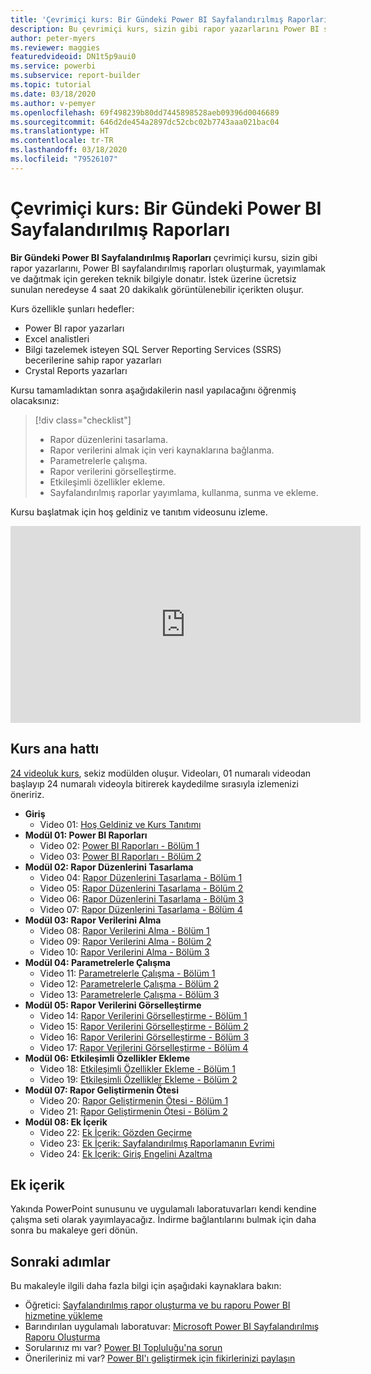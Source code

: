 ```yaml
---
title: 'Çevrimiçi kurs: Bir Gündeki Power BI Sayfalandırılmış Raporları'
description: Bu çevrimiçi kurs, sizin gibi rapor yazarlarını Power BI sayfalandırılmış raporları oluşturmak, yayımlamak ve dağıtmak için gereken teknik bilgilerle donatmayı hedefler.
author: peter-myers
ms.reviewer: maggies
featuredvideoid: DN1t5p9aui0
ms.service: powerbi
ms.subservice: report-builder
ms.topic: tutorial
ms.date: 03/18/2020
ms.author: v-pemyer
ms.openlocfilehash: 69f498239b80dd7445898528aeb09396d0046689
ms.sourcegitcommit: 646d2de454a2897dc52cbc02b7743aaa021bac04
ms.translationtype: HT
ms.contentlocale: tr-TR
ms.lasthandoff: 03/18/2020
ms.locfileid: "79526107"
---
```

# <a name="online-course-power-bi-paginated-reports-in-a-day"></a>Çevrimiçi kurs: Bir Gündeki Power BI Sayfalandırılmış Raporları

**Bir Gündeki Power BI Sayfalandırılmış Raporları** çevrimiçi kursu, sizin gibi rapor yazarlarını, Power BI sayfalandırılmış raporları oluşturmak, yayımlamak ve dağıtmak için gereken teknik bilgiyle donatır. İstek üzerine ücretsiz sunulan neredeyse 4 saat 20 dakikalık görüntülenebilir içerikten oluşur.

Kurs özellikle şunları hedefler:

- Power BI rapor yazarları
- Excel analistleri
- Bilgi tazelemek isteyen SQL Server Reporting Services (SSRS) becerilerine sahip rapor yazarları
- Crystal Reports yazarları

Kursu tamamladıktan sonra aşağıdakilerin nasıl yapılacağını öğrenmiş olacaksınız:

> [!div class="checklist"]
> - Rapor düzenlerini tasarlama.
> - Rapor verilerini almak için veri kaynaklarına bağlanma.
> - Parametrelerle çalışma.
> - Rapor verilerini görselleştirme.
> - Etkileşimli özellikler ekleme.
> - Sayfalandırılmış raporlar yayımlama, kullanma, sunma ve ekleme.

Kursu başlatmak için hoş geldiniz ve tanıtım videosunu izleme.

<iframe width="560" height="315" src="https://www.youtube.com/embed/DN1t5p9aui0" frameborder="0" allowfullscreen></iframe>

## <a name="course-outline"></a>Kurs ana hattı

[24 videoluk kurs](https://www.youtube.com/playlist?list=PL1N57mwBHtN1icIhpjQOaRL8r9G-wytpT), sekiz modülden oluşur. Videoları, 01 numaralı videodan başlayıp 24 numaralı videoyla bitirerek kaydedilme sırasıyla izlemenizi öneririz.

- **Giriş**
  - Video 01: [Hoş Geldiniz ve Kurs Tanıtımı](https://www.youtube.com/watch?v=DN1t5p9aui0&list=PL1N57mwBHtN1icIhpjQOaRL8r9G-wytpT)
- **Modül 01: Power BI Raporları**
  - Video 02: [Power BI Raporları - Bölüm 1](https://www.youtube.com/watch?v=s6Amctk3Z_g&list=PL1N57mwBHtN1icIhpjQOaRL8r9G-wytpT)
  - Video 03: [Power BI Raporları - Bölüm 2](https://www.youtube.com/watch?v=jXTiYJKw1Rs&list=PL1N57mwBHtN1icIhpjQOaRL8r9G-wytpT)
- **Modül 02: Rapor Düzenlerini Tasarlama**
  - Video 04: [Rapor Düzenlerini Tasarlama - Bölüm 1](https://www.youtube.com/watch?v=EjHANN3rGNs&list=PL1N57mwBHtN1icIhpjQOaRL8r9G-wytpT)
  - Video 05: [Rapor Düzenlerini Tasarlama - Bölüm 2](https://www.youtube.com/watch?v=2CZIrJU_HZU&list=PL1N57mwBHtN1icIhpjQOaRL8r9G-wytpT)
  - Video 06: [Rapor Düzenlerini Tasarlama - Bölüm 3](https://www.youtube.com/watch?v=eaFFzkT6pxE&list=PL1N57mwBHtN1icIhpjQOaRL8r9G-wytpT)
  - Video 07: [Rapor Düzenlerini Tasarlama - Bölüm 4](https://www.youtube.com/watch?v=0z576TI27Vg&list=PL1N57mwBHtN1icIhpjQOaRL8r9G-wytpT)
- **Modül 03: Rapor Verilerini Alma**
  - Video 08: [Rapor Verilerini Alma - Bölüm 1](https://www.youtube.com/watch?v=SHGTTYXtio0&list=PL1N57mwBHtN1icIhpjQOaRL8r9G-wytpT)
  - Video 09: [Rapor Verilerini Alma - Bölüm 2](https://www.youtube.com/watch?v=1Dzd9wb7XUY&list=PL1N57mwBHtN1icIhpjQOaRL8r9G-wytpT)
  - Video 10: [Rapor Verilerini Alma - Bölüm 3](https://www.youtube.com/watch?v=OFXG7sl5L2o&list=PL1N57mwBHtN1icIhpjQOaRL8r9G-wytpT)
- **Modül 04: Parametrelerle Çalışma**
  - Video 11: [Parametrelerle Çalışma - Bölüm 1](https://www.youtube.com/watch?v=o7WaK88kheA&list=PL1N57mwBHtN1icIhpjQOaRL8r9G-wytpT)
  - Video 12: [Parametrelerle Çalışma - Bölüm 2](https://www.youtube.com/watch?v=okj6wO72clQ&list=PL1N57mwBHtN1icIhpjQOaRL8r9G-wytpT)
  - Video 13: [Parametrelerle Çalışma - Bölüm 3](https://www.youtube.com/watch?v=13-6sWIRD74&list=PL1N57mwBHtN1icIhpjQOaRL8r9G-wytpT)
- **Modül 05: Rapor Verilerini Görselleştirme**
  - Video 14: [Rapor Verilerini Görselleştirme - Bölüm 1](https://www.youtube.com/watch?v=b4TxBBtOWSw&list=PL1N57mwBHtN1icIhpjQOaRL8r9G-wytpT)
  - Video 15: [Rapor Verilerini Görselleştirme - Bölüm 2](https://www.youtube.com/watch?v=JhEa_TugXeE&list=PL1N57mwBHtN1icIhpjQOaRL8r9G-wytpT)
  - Video 16: [Rapor Verilerini Görselleştirme - Bölüm 3](https://www.youtube.com/watch?v=dliLsRvQB-c&list=PL1N57mwBHtN1icIhpjQOaRL8r9G-wytpT)
  - Video 17: [Rapor Verilerini Görselleştirme - Bölüm 4](https://www.youtube.com/watch?v=5yHxuRRP_eU&list=PL1N57mwBHtN1icIhpjQOaRL8r9G-wytpT)
- **Modül 06: Etkileşimli Özellikler Ekleme**
  - Video 18: [Etkileşimli Özellikler Ekleme - Bölüm 1](https://www.youtube.com/watch?v=LInMHpTEaI0&list=PL1N57mwBHtN1icIhpjQOaRL8r9G-wytpT)
  - Video 19: [Etkileşimli Özellikler Ekleme - Bölüm 2](https://www.youtube.com/watch?v=b_pr1xsbRJc&list=PL1N57mwBHtN1icIhpjQOaRL8r9G-wytpT)
- **Modül 07: Rapor Geliştirmenin Ötesi**
  - Video 20: [Rapor Geliştirmenin Ötesi - Bölüm 1](https://www.youtube.com/watch?v=1CgDVDslwvs&list=PL1N57mwBHtN1icIhpjQOaRL8r9G-wytpT)
  - Video 21: [Rapor Geliştirmenin Ötesi - Bölüm 2](https://www.youtube.com/watch?v=KRwtl7h0ynI&list=PL1N57mwBHtN1icIhpjQOaRL8r9G-wytpT)
- **Modül 08: Ek İçerik**
  - Video 22: [Ek İçerik: Gözden Geçirme](https://www.youtube.com/watch?v=w5zlJ8BodxI&list=PL1N57mwBHtN1icIhpjQOaRL8r9G-wytpT)
  - Video 23: [Ek İçerik: Sayfalandırılmış Raporlamanın Evrimi](https://www.youtube.com/watch?v=pevpai65MvY&list=PL1N57mwBHtN1icIhpjQOaRL8r9G-wytpT)
  - Video 24: [Ek İçerik: Giriş Engelini Azaltma](https://www.youtube.com/watch?v=vu32LfckCt8&list=PL1N57mwBHtN1icIhpjQOaRL8r9G-wytpT)

## <a name="additional-content"></a>Ek içerik

Yakında PowerPoint sunusunu ve uygulamalı laboratuvarları kendi kendine çalışma seti olarak yayımlayacağız. İndirme bağlantılarını bulmak için daha sonra bu makaleye geri dönün.

## <a name="next-steps"></a>Sonraki adımlar

Bu makaleyle ilgili daha fazla bilgi için aşağıdaki kaynaklara bakın:

- Öğretici: [Sayfalandırılmış rapor oluşturma ve bu raporu Power BI hizmetine yükleme](paginated-reports-quickstart-aw.md)
- Barındırılan uygulamalı laboratuvar: [Microsoft Power BI Sayfalandırılmış Raporu Oluşturma](https://www.microsoft.com/handsonlabs/selfpacedlabs/details/SQ00208)
- Sorularınız mı var? [Power BI Topluluğu'na sorun](https://community.powerbi.com/)
- Önerileriniz mi var? [Power BI'ı geliştirmek için fikirlerinizi paylaşın](https://ideas.powerbi.com/)
